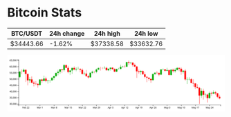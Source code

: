 # Bitcoin Stats

BTC/USDT|24h change|24h high|24h low|
|---|---|---|---|
|$34443.66|-1.62%|$37338.58|$33632.76|

<img src="./chart.svg">
